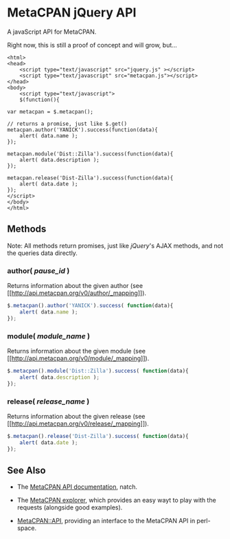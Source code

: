 # MetaCPAN jQuery API

A javaScript API for MetaCPAN. 

Right now, this is still a proof of concept and will grow, but...

```    
<html>
<head>
    <script type="text/javascript" src="jquery.js" ></script>
    <script type="text/javascript" src="metacpan.js"></script>
</head>
<body>
    <script type="text/javascript">
    $(function(){

var metacpan = $.metacpan();

// returns a promise, just like $.get()
metacpan.author('YANICK').success(function(data){
    alert( data.name );
});

metacpan.module('Dist::Zilla').success(function(data){ 
    alert( data.description );
});

metacpan.release('Dist-Zilla').success(function(data){ 
    alert( data.date );
});
</script>
</body>
</html>
```

## Methods

Note: All methods return promises, just like *jQuery*'s AJAX methods, and not
the queries data directly.

### author( *pause_id* )

Returns information about the given author (see
[[http://api.metacpan.org/v0/author/_mapping]]).

```javascript
$.metacpan().author('YANICK').success( function(data){
    alert( data.name );
});
```

### module( *module_name* )

Returns information about the given module (see
[[http://api.metacpan.org/v0/module/_mapping]]).

```javascript
$.metacpan().module('Dist::Zilla').success( function(data){
    alert( data.description );
});
```
### release( *release_name* )

Returns information about the given release (see
[[http://api.metacpan.org/v0/release/_mapping]]).

```javascript
$.metacpan().release('Dist-Zilla').success( function(data){
    alert( data.date );
});
```

## See Also

* The [MetaCPAN API documentation](https://github.com/CPAN-API/cpan-api/wiki/Beta-API-docs), natch.

* The [MetaCPAN explorer](http://explorer.metacpan.org), which provides an easy wayt to play with the requests (alongside good examples).

* [MetaCPAN::API](https://metacpan.org/release/MetaCPAN-API), providing an interface to the MetaCPAN API in perl-space.
